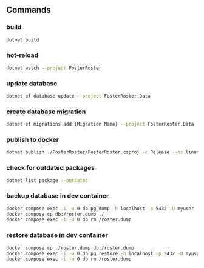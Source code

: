 ## Commands
### build
```sh
dotnet build
```

### hot-reload
```sh
dotnet watch --project FosterRoster
```

### update database
```sh
dotnet ef database update --project FosterRoster.Data
```

### create database migration
```sh
dotnet ef migrations add {Migration Name} --project FosterRoster.Data
```

### publish to docker
```sh
dotnet publish ./FosterRoster/FosterRoster.csproj -c Release --os linux --arch x64 /t:PublishContainer
```

### check for outdated packages
```sh
dotnet list package --outdated
```

### backup database in dev container
```sh
docker compose exec -i -u 0 db pg_dump -h localhost -p 5432 -U myuser -F c -b -v -f /roster.dump mydb
docker compose cp db:/roster.dump ./
docker compose exec -i -u 0 db rm /roster.dump   
```

### restore database in dev container
```sh
docker compose cp ./roster.dump db:/roster.dump
docker compose exec -i -u 0 db pg_restore -h localhost -p 5432 -U myuser -d mydb -v /roster.dump
docker compose exec -i -u 0 db rm /roster.dump
```